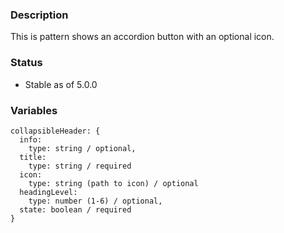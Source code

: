 ### Description
This is pattern shows an accordion button with an optional icon.

### Status
* Stable as of 5.0.0

### Variables
~~~
collapsibleHeader: {
  info:
    type: string / optional,
  title:
    type: string / required
  icon:
    type: string (path to icon) / optional
  headingLevel:
    type: number (1-6) / optional,
  state: boolean / required
}
~~~

